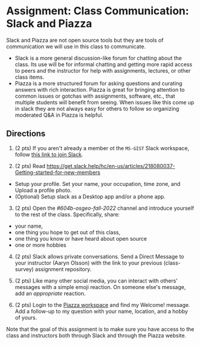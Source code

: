 # Assignment: Class Communication: Slack and Piazza

Slack and Piazza are not open source tools but they are tools of communication we will use in this class to communicate. 
- Slack is a more general discussion-like forum for chatting about the class. Its use will be for informal chatting and getting more rapid access to peers and the instructor for help with assignments, lectures, or other class items.
- Piazza is a more structured forum for asking questions and curating answers with rich interaction. Piazza is great for bringing attention to common issues or gotchas with assignments, software, etc., that multiple students will benefit from seeing. When issues like this come up in slack they are not always easy for others to follow so organizing moderated Q&A in Piazza is helpful. 

## Directions
1. (2 pts) If you aren't already a member ot the `MS-GIST` Slack workspace, follow [this link to join Slack](https://join.slack.com/t/uagist/shared_invite/enQtNTI1MjMzNzAxOTA3LTM2ZmRmOTY0ZTk1YTRkOWEyYWNlN2Q2OTkxZDkzMzViODYyYTdiNWRmZTFiYzA5MTk0MWNiOWI5ZWE5ZTYwOTk).

2. (2 pts) Read https://get.slack.help/hc/en-us/articles/218080037-Getting-started-for-new-members 
- Setup your profile. Set your name, your occupation, time zone, and Upload a profile photo.
- (Optional) Setup slack as a Desktop app and/or a phone app.

3. (2 pts) Open the *#604b-osgeo-fall-2022* channel and introduce yourself to the rest of the class. Specifically, share:
- your name, 
- one thing you hope to get out of this class, 
- one thing you know or have heard about open source
- one or more hobbies

4. (2 pts) Slack allows private conversations. Send a Direct Message to your instructor (Aaryn Olsson) with the link to your previous (class-survey) assignment repository.

5. (2 pts) Like many other social media, you can interact with others' messages with a simple emoji reaction. On someone else's message, 
add an _appropriate_ reaction. 

6. (2 pts) Login to the [Piazza workspace](https://piazza.com/arizona/fall2022/gist604b) and find my Welcome! message. Add a follow-up to my question with your name, location, and a hobby of yours.

Note that the goal of this assignment is to make sure you have access to the class and instructors both through Slack and through the Piazza website. 
